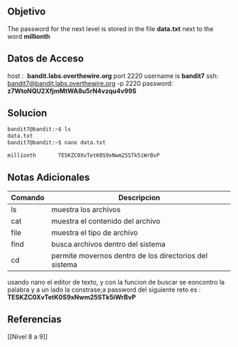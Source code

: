 ## Objetivo
The password for the next level is stored in the file **data.txt** next to the word **millionth**

## Datos de Acceso
host :  **bandit.labs.overthewire.org** port 2220
username is **bandit7**
ssh:  bandit7@bandit.labs.overthewire.org -p 2220
password: **z7WtoNQU2XfjmMtWA8u5rN4vzqu4v99S**
## Solucion

``` bash
bandit7@bandit:~$ ls
data.txt
bandit7@bandit:~$ nano data.txt

millionth       TESKZC0XvTetK0S9xNwm25STk5iWrBvP
```

## Notas Adicionales

| Comando | Descripcion |
| ---- | ----|
| ls| muestra los archivos|
| cat | muestra el contenido del archivo |
|file | muestra el tipo de archivo |
|find| busca archivos dentro del sistema|
|cd| permite movernos dentro de los directorios del sistema|

usando nano el editor de texto, y con la funcion de buscar se eoncontro la palabra y a un lado la constrase;a
password del siguiente reto es : **TESKZC0XvTetK0S9xNwm25STk5iWrBvP**
## Referencias

[[Nivel 8 a 9]]